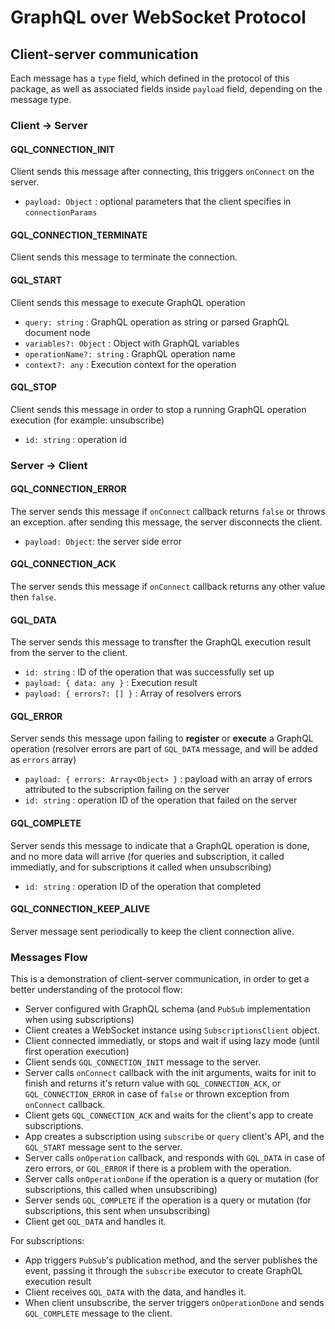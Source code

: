 # GraphQL over WebSocket Protocol

## Client-server communication

Each message has a `type` field, which defined in the protocol of this package, as well as associated fields inside `payload` field, depending on the message type.

### Client -> Server

#### GQL_CONNECTION_INIT
Client sends this message after connecting, this triggers `onConnect` on the server.
- `payload: Object` : optional parameters that the client specifies in `connectionParams`

#### GQL_CONNECTION_TERMINATE
Client sends this message to terminate the connection.

#### GQL_START
Client sends this message to execute GraphQL operation
- `query: string` : GraphQL operation as string or parsed GraphQL document node
- `variables?: Object` : Object with GraphQL variables
- `operationName?: string` : GraphQL operation name
- `context?: any` : Execution context for the operation
    
#### GQL_STOP
Client sends this message in order to stop a running GraphQL operation execution (for example: unsubscribe)
- `id: string` : operation id
    
### Server -> Client

#### GQL_CONNECTION_ERROR
The server sends this message if `onConnect` callback returns `false` or throws an exception. after sending this message, the server disconnects the client.
- `payload: Object`: the server side error

#### GQL_CONNECTION_ACK
The server sends this message if `onConnect` callback returns any other value then `false`.

#### GQL_DATA
The server sends this message to transfter the GraphQL execution result from the server to the client.
- `id: string` : ID of the operation that was successfully set up
- `payload: { data: any }` : Execution result
- `payload: { errors?: [] }` : Array of resolvers errors

#### GQL_ERROR
Server sends this message upon failing to **register** or **execute** a GraphQL operation (resolver errors are part of `GQL_DATA` message, and will be added as `errors` array)
- `payload: { errors: Array<Object> }` : payload with an array of errors attributed to the subscription failing on the server
- `id: string` : operation ID of the operation that failed on the server

#### GQL_COMPLETE
Server sends this message to indicate that a GraphQL operation is done, and no more data will arrive (for queries and subscription, it called immediatly, and for subscriptions it called when unsubscribing)
- `id: string` : operation ID of the operation that completed

#### GQL_CONNECTION_KEEP_ALIVE
Server message sent periodically to keep the client connection alive.

### Messages Flow

This is a demonstration of client-server communication, in order to get a better understanding of the protocol flow:

- Server configured with GraphQL schema (and `PubSub` implementation when using subscriptions)
- Client creates a WebSocket instance using `SubscriptionsClient` object.
- Client connected immediatly, or stops and wait if using lazy mode (until first operation execution)
- Client sends `GQL_CONNECTION_INIT` message to the server.
- Server calls `onConnect` callback with the init arguments, waits for init to finish and returns it's return value with `GQL_CONNECTION_ACK`, or `GQL_CONNECTION_ERROR` in case of `false` or thrown exception from `onConnect` callback.
- Client gets `GQL_CONNECTION_ACK` and waits for the client's app to create subscriptions.
- App creates a subscription using `subscribe` or `query` client's API, and the `GQL_START` message sent to the server.
- Server calls `onOperation` callback, and responds with `GQL_DATA` in case of zero errors, or `GQL_ERROR` if there is a problem with the operation.
- Server calls `onOperationDone` if the operation is a query or mutation (for subscriptions, this called when unsubscribing)
- Server sends `GQL_COMPLETE` if the operation is a query or mutation (for subscriptions, this sent when unsubscribing)
- Client get `GQL_DATA` and handles it.

For subscriptions:
- App triggers `PubSub`'s publication method, and the server publishes the event, passing it through the `subscribe` executor to create GraphQL execution result
- Client receives `GQL_DATA` with the data, and handles it.
- When client unsubscribe, the server triggers `onOperationDone` and sends `GQL_COMPLETE` message to the client.

